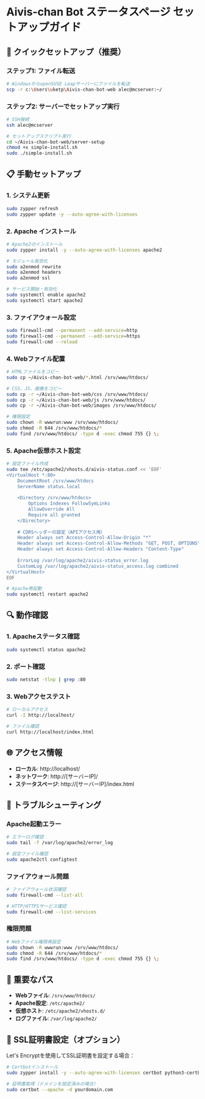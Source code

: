 # Aivis-chan Bot ステータスページ セットアップガイド

## 🚀 クイックセットアップ（推奨）

### ステップ1: ファイル転送
```bash
# WindowsからopenSUSE Leapサーバーにファイルを転送
scp -r c:\Users\uketp\Aivis-chan-bot-web alec@mcserver:~/
```

### ステップ2: サーバーでセットアップ実行
```bash
# SSH接続
ssh alec@mcserver

# セットアップスクリプト実行
cd ~/Aivis-chan-bot-web/server-setup
chmod +x simple-install.sh
sudo ./simple-install.sh
```

## 📋 手動セットアップ

### 1. システム更新
```bash
sudo zypper refresh
sudo zypper update -y --auto-agree-with-licenses
```

### 2. Apache インストール
```bash
# Apache2のインストール
sudo zypper install -y --auto-agree-with-licenses apache2

# モジュール有効化
sudo a2enmod rewrite
sudo a2enmod headers
sudo a2enmod ssl

# サービス開始・有効化
sudo systemctl enable apache2
sudo systemctl start apache2
```

### 3. ファイアウォール設定
```bash
sudo firewall-cmd --permanent --add-service=http
sudo firewall-cmd --permanent --add-service=https
sudo firewall-cmd --reload
```

### 4. Webファイル配置
```bash
# HTMLファイルをコピー
sudo cp ~/Aivis-chan-bot-web/*.html /srv/www/htdocs/

# CSS、JS、画像をコピー
sudo cp -r ~/Aivis-chan-bot-web/css /srv/www/htdocs/
sudo cp -r ~/Aivis-chan-bot-web/js /srv/www/htdocs/
sudo cp -r ~/Aivis-chan-bot-web/images /srv/www/htdocs/

# 権限設定
sudo chown -R wwwrun:www /srv/www/htdocs/
sudo chmod -R 644 /srv/www/htdocs/*
sudo find /srv/www/htdocs/ -type d -exec chmod 755 {} \;
```

### 5. Apache仮想ホスト設定
```bash
# 設定ファイル作成
sudo tee /etc/apache2/vhosts.d/aivis-status.conf << 'EOF'
<VirtualHost *:80>
    DocumentRoot /srv/www/htdocs
    ServerName status.local
    
    <Directory /srv/www/htdocs>
        Options Indexes FollowSymLinks
        AllowOverride All
        Require all granted
    </Directory>
    
    # CORSヘッダーの設定（APIアクセス用）
    Header always set Access-Control-Allow-Origin "*"
    Header always set Access-Control-Allow-Methods "GET, POST, OPTIONS"
    Header always set Access-Control-Allow-Headers "Content-Type"
    
    ErrorLog /var/log/apache2/aivis-status_error.log
    CustomLog /var/log/apache2/aivis-status_access.log combined
</VirtualHost>
EOF

# Apache再起動
sudo systemctl restart apache2
```

## 🔍 動作確認

### 1. Apacheステータス確認
```bash
sudo systemctl status apache2
```

### 2. ポート確認
```bash
sudo netstat -tlnp | grep :80
```

### 3. Webアクセステスト
```bash
# ローカルアクセス
curl -I http://localhost/

# ファイル確認
curl http://localhost/index.html
```

## 🌐 アクセス情報

- **ローカル**: http://localhost/
- **ネットワーク**: http://[サーバーIP]/
- **ステータスページ**: http://[サーバーIP]/index.html

## 🔧 トラブルシューティング

### Apache起動エラー
```bash
# エラーログ確認
sudo tail -f /var/log/apache2/error_log

# 設定ファイル確認
sudo apache2ctl configtest
```

### ファイアウォール問題
```bash
# ファイアウォール状況確認
sudo firewall-cmd --list-all

# HTTP/HTTPSサービス確認
sudo firewall-cmd --list-services
```

### 権限問題
```bash
# Webファイル権限再設定
sudo chown -R wwwrun:www /srv/www/htdocs/
sudo chmod -R 644 /srv/www/htdocs/*
sudo find /srv/www/htdocs/ -type d -exec chmod 755 {} \;
```

## 📁 重要なパス

- **Webファイル**: `/srv/www/htdocs/`
- **Apache設定**: `/etc/apache2/`
- **仮想ホスト**: `/etc/apache2/vhosts.d/`
- **ログファイル**: `/var/log/apache2/`

## 🔄 SSL証明書設定（オプション）

Let's Encryptを使用してSSL証明書を設定する場合：

```bash
# Certbotインストール
sudo zypper install -y --auto-agree-with-licenses certbot python3-certbot-apache

# 証明書取得（ドメインを設定済みの場合）
sudo certbot --apache -d yourdomain.com
```
